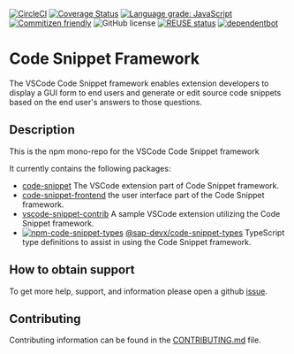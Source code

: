 [![CircleCI](https://circleci.com/gh/SAP/code-snippet.svg?style=svg)](https://circleci.com/gh/SAP/code-snippet)
[![Coverage Status](https://coveralls.io/repos/github/SAP/code-snippet/badge.svg?branch=master)](https://coveralls.io/github/SAP/code-snippet?branch=master)
[![Language grade: JavaScript](https://img.shields.io/lgtm/grade/javascript/g/SAP/code-snippet.svg?logo=lgtm&logoWidth=18)](https://lgtm.com/projects/g/SAP/code-snippet/context:javascript)
[![Commitizen friendly](https://img.shields.io/badge/commitizen-friendly-brightgreen.svg)](http://commitizen.github.io/cz-cli/)
![GitHub license](https://img.shields.io/badge/license-Apache_2.0-blue.svg)
[![REUSE status](https://api.reuse.software/badge/github.com/SAP/code-snippet)](https://api.reuse.software/info/github.com/SAP/code-snippet)
[![dependentbot](https://api.dependabot.com/badges/status?host=github&repo=SAP/code-snippet)](https://dependabot.com/)

# Code Snippet Framework

The VSCode Code Snippet framework enables extension developers
to display a GUI form to end users and generate or edit source code snippets based on the
end user's answers to those questions.

## Description

This is the npm mono-repo for the VSCode Code Snippet framework

It currently contains the following packages:

- [code-snippet](./packages/backend) The VSCode extension part of Code Snippet framework.
- [code-snippet-frontend](./packages/frontend) the user interface part of the Code Snippet framework.
- [vscode-snippet-contrib](./examples/vscode-snippet-contrib) A sample VSCode extension utilizing the Code Snippet framework.
- [![npm-code-snippet-types][npm-code-snippet-types-image]][npm-code-snippet-types-url] [@sap-devx/code-snippet-types](./packages/types)
  TypeScript type definitions to assist in using the Code Snippet framework.

[npm-code-snippet-types-image]: https://img.shields.io/npm/v/@sap-devx/code-snippet-types.svg
[npm-code-snippet-types-url]: https://www.npmjs.com/package/@sap-devx/code-snippet-types

## How to obtain support

To get more help, support, and information please open a github [issue](https://github.com/SAP/code-snippet/issues).

## Contributing

Contributing information can be found in the [CONTRIBUTING.md](CONTRIBUTING.md) file.
